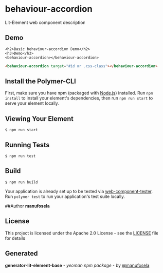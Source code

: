 # behaviour-accordion

Lit-Element web component description

## Demo

```
<h2>Basic behaviour-accordion Demo</h2>
<h3>Demo</h3>
<behaviour-accordion></behaviour-accordion>

```
<!---
```
<custom-element-demo>
  <template>
    <link rel="import" href="behaviour-accordion.html">
    <next-code-block></next-code-block>
  </template>
</custom-element-demo>
```
-->
```html
<behaviour-accordion target="#id or .css-class"></behaviour-accordion>

```
## Install the Polymer-CLI

First, make sure you have npm (packaged with [Node.js](https://nodejs.org)) installed.
Run `npm install` to install your element's dependencies, then run `npm run start` to serve your element locally.

## Viewing Your Element

```
$ npm run start
```

## Running Tests

```
$ npm run test
```

## Build
```
$ npm run build
```

Your application is already set up to be tested via [web-component-tester](https://github.com/Polymer/web-component-tester). Run `polymer test` to run your application's test suite locally.

##Author
**manufosela**

## License

This project is licensed under the Apache 2.0 License - see the [LICENSE](LICENSE) file for details

## Generated

**generator-lit-element-base** - *yeoman npm package* - by [@manufosela](https://github.com/manufosela/generator-litelement-webcomponent)